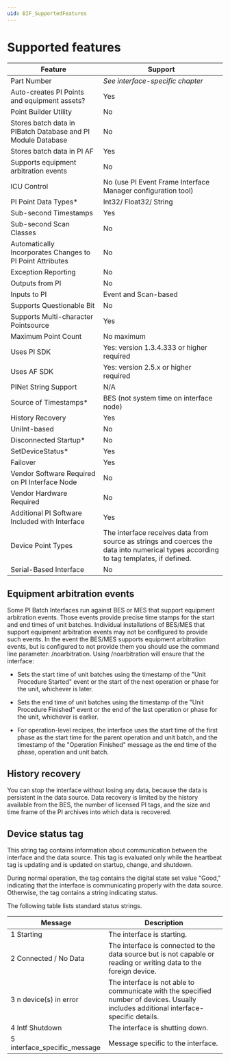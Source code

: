 ```yaml
---
uid: BIF_SupportedFeatures
---
```


# Supported features

| Feature | Support |
| ------- | ------- |
| Part Number | *See interface-specific chapter* |
| Auto-creates PI Points and equipment assets? | Yes |
| Point Builder Utility | No |
| Stores batch data in PIBatch Database and PI Module Database | No |
| Stores batch data in PI AF | Yes |
| Supports equipment arbitration events | No |
| ICU Control | No (use PI Event Frame Interface Manager configuration tool) |
| PI Point Data Types* | Int32/ Float32/ String |
| Sub-second Timestamps | Yes |
| Sub-second Scan Classes | No |
| Automatically Incorporates Changes to PI Point Attributes | No |
| Exception Reporting | No |
| Outputs from PI | No |
| Inputs to PI | Event and Scan-based |
| Supports Questionable Bit | No |
| Supports Multi-character Pointsource | Yes |
| Maximum Point Count | No maximum |
| Uses PI SDK | Yes: version 1.3.4.333 or higher required|
| Uses AF SDK | Yes: version 2.5.x or higher required |
| PINet String Support | N/A |
| Source of Timestamps* | BES (not system time on interface node) |
| History Recovery | Yes |
| UniInt-based | No |
| Disconnected Startup* | No |
| SetDeviceStatus* | Yes |
| Failover | Yes |
| Vendor Software Required on PI Interface Node | No |
| Vendor Hardware Required | No |
| Additional PI Software Included with Interface | Yes  |
| Device Point Types | The interface receives data from source as strings and coerces the data into numerical types according to tag templates, if defined.|
| Serial-Based Interface | No |

## Equipment arbitration events

Some PI Batch Interfaces run against BES or MES that support equipment arbitration events. Those events provide precise time stamps for the start and end times of unit batches. Individual installations of BES/MES that support equipment arbitration events may not be configured to provide such events. In the event the BES/MES supports equipment arbitration events, but is configured to not provide them you should use the command line parameter: /noarbitration. Using /noarbitration will ensure that the interface:

* Sets the start time of unit batches using the timestamp of the \"Unit Procedure Started\" event or the start of the next operation or phase for the unit, whichever is later.

* Sets the end time of unit batches using the timestamp of the \"Unit Procedure Finished\" event or the end of the last operation or phase for the unit, whichever is earlier.

* For operation-level recipes, the interface uses the start time of the first phase as the start time for the parent operation and unit batch, and the timestamp of the \"Operation Finished\" message as the end time of the phase, operation and unit batch.

## History recovery

You can stop the interface without losing any data, because the data is persistent in the data source. Data recovery is limited by the history available from the BES, the number of licensed PI tags, and the size and time frame of the PI archives into which data is recovered.

## Device status tag

This string tag contains information about communication between the interface and the data source. This tag is evaluated only while the heartbeat tag is updating and is updated on startup, change, and shutdown.

During normal operation, the tag contains the digital state set value \"Good,\" indicating that the interface is communicating properly with the data source. Otherwise, the tag contains a string indicating status.

The following table lists standard status strings.

| Message | Description |
| ------- | ----------- |
  1 Starting | The interface is starting. |
  2 Connected / No Data | The interface is connected to the data source but is not capable or reading or writing data to the foreign device. |
  3 n device(s) in error | The interface is not able to communicate with the specified number of devices. Usually includes additional interface-specific details. |
  4 Intf Shutdown | The interface is shutting down. |
  5 interface_specific_message | Message specific to the interface.|
